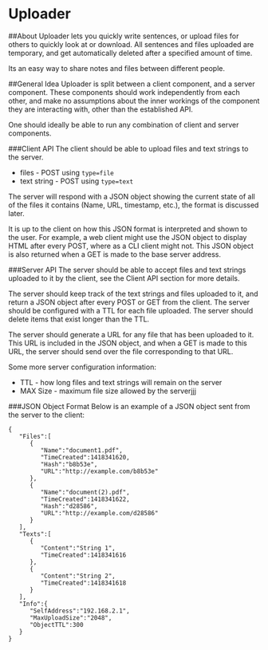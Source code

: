 # Uploader

##About
Uploader lets you quickly write sentences, or upload files for others to quickly
look at or download. All sentences and files uploaded are temporary, and get
automatically deleted after a specified amount of time.

Its an easy way to share notes and files between different people.

<!---
TODO:
Provide a link here to demo, once there is a stable version of the application.
-->

##General Idea
Uploader is split between a client component, and a server component. These
components should work independently from each other, and make no assumptions
about the inner workings of the component they are interacting with, other
than the established API.

One should ideally be able to run any combination of client and server
components.

###Client API
The client should be able to upload files and text strings to the server.

* files - POST using `type=file`
* text string - POST using `type=text`

The server will respond with a JSON object showing the current state of all
of the files it contains (Name, URL, timestamp, etc.), the format is discussed
later.

It is up to the client on how this JSON format is interpreted and shown to the
user. For example, a web client might use the JSON object to display HTML
after every POST, where as a CLI client might not. This JSON object is also
returned when a GET is made to the base server address.

###Server API
The server should be able to accept files and text strings uploaded to it
by the client, see the Client API section for more details.

The server should keep track of the text strings and files uploaded to it, and
return a JSON object after every POST or GET from the client. The server should
be configured with a TTL for each file uploaded. The server should delete items
that exist longer than the TTL.

The server should generate a URL for any file that has been uploaded to it. This
URL is included in the JSON object, and when a GET is made to this URL, the server
should send over the file corresponding to that URL.

Some more server configuration information:

* TTL - how long files and text strings will remain on the server
* MAX Size - maximum file size allowed by the serverjjj

###JSON Object Format
Below is an example of a JSON object sent from the server to the client:

```
{
   "Files":[
      {
         "Name":"document1.pdf",
         "TimeCreated":1418341620,
         "Hash":"b8b53e",
         "URL":"http://example.com/b8b53e"
      },
      {
         "Name":"document(2).pdf",
         "TimeCreated":1418341622,
         "Hash":"d28586",
         "URL":"http://example.com/d28586"
      }
   ],
   "Texts":[
      {
         "Content":"String 1",
         "TimeCreated":1418341616
      },
      {
         "Content":"String 2",
         "TimeCreated":1418341618
      }
   ],
   "Info":{
      "SelfAddress":"192.168.2.1",
      "MaxUploadSize":"2048",
      "ObjectTTL":300
   }
}
```
